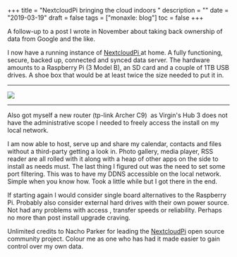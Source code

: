 +++
title = "NextcloudPi  bringing the cloud indoors "
description = ""
date = "2019-03-19"
draft = false
tags = ["monaxle: blog"]
toc = false
+++

A follow-up to a post I wrote in November about taking back ownership of data from Google and the like.

I now have a running instance of [NextcloudPi ](https://nextcloudpi.com/)at home. A fully functioning, secure, backed up, connected and synced data server. The hardware amounts to a Raspberry Pi (3 Model B), an SD card and a couple of 1TB USB drives. A shoe box that would be at least twice the size needed to put it in.  

---
<img style="display:block;margin:auto" src="https://i.ibb.co/ZpkvjkTb/ncp.png">

---

Also got myself a new router (tp-link Archer C9)  as Virgin's Hub 3 does not have the administrative scope I needed to freely access the install on my local network.

I am now able to host, serve up and share my calendar, contacts and files without a third-party getting a look in. Photo gallery, media player, RSS reader are all rolled with it along with a heap of other apps on the side to install as needs must. The last thing I figured out was the need to set some port filtering. This was to have my DDNS accessible on the local network. Simple when you know how. Took a little while but I got there in the end. 

If starting again I would consider single board alternatives to the Raspberry Pi. Probably also consider external hard drives with their own power source. Not had any problems with access , transfer speeds or reliability. Perhaps no more than post install upgrade craving.     

Unlimited credits to Nacho Parker for leading the [NextcloudPi](https://github.com/nextcloud/nextcloudpi?tab=readme-ov-file) open source community project. Colour me as one who has had it made easier to gain control over my own data.